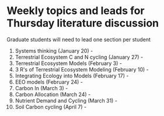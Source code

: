 # Weekly topics and leads for Thursday literature discussion

Graduate students will need to lead one section per student

1. Systems thinking (January 20) - 
2. Terrestrial Ecosystem C and N cycling (January 27) - 
3. Terrestrial Ecosystem Models (February 3) - 
4. 3 R's of Terrestrial Ecosystem Modeling (February 10) - 
5. Integrating Ecology into Models (February 17) - 
6. EEO models (February 24) - 
7. Carbon In (March 3) - 
8. Carbon Allocation (March 24) - 
9. Nutrient Demand and Cycling (March 31) - 
10. Soil Carbon cycling (April 7) - 
